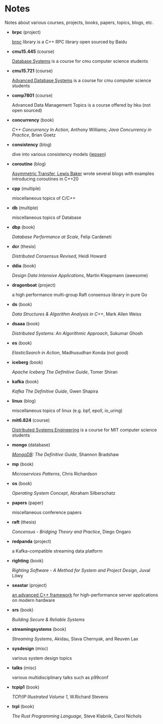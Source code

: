 # Notes

Notes about various courses, projects, books, papers, topics, blogs, etc.

- **brpc** (project)

  [brpc](https://github.com/apache/incubator-brpc/tree/master/docs/cn) library is a C++ RPC library open sourced by Baidu

- **cmu15.445** (course)

  [Database Systems](https://15445.courses.cs.cmu.edu/fall2020/) is a course for cmu computer science students

- **cmu15.721** (course)

  [Advanced Database Systems](https://15721.courses.cs.cmu.edu/spring2023/) is a course for cmu computer science students

- **comp7801** (course)

  Advanced Data Management Topics is a course offered by hku (not open sourced)

- **concurrency** (book)

  *C++ Concurrency In Action*, Anthony Williams; *Java Concurrency in Practice*, Brian Goetz

- **consistency** (blog)

  dive into various consistency models ([jepsen](https://jepsen.io/))

- **coroutine** (blog)

  [Asymmetric Transfer, Lewis Baker](https://lewissbaker.github.io/) wrote several blogs with examples introducing coroutines in C++20

- **cpp** (multiple)

  miscellaneous topics of C/C++

- **db** (multiple)

  miscellaneous topics of Database

- **dbp** (book)

  *Database Performance at Scale*, Felip Cardeneti

- **dcr** (thesis)

  *Distributed Consensus Revised*, Heidi Howard

- **ddia** (book)

  *Design Data Intensive Applications*, Martin Kleppmann (awesome)

- **dragonboat** (project)

  a high performance multi-group Raft consensus library in pure Go

- **ds** (book)

  *Data Structures & Algorithm Analysis in C++*, Mark Allen Weiss

- **dsaaa** (book)

  *Distributed Systems: An Algorithmic Approach*, Sukumar Ghosh

- **es** (book)

  *ElasticSearch in Action*, Madhusudhan Konda (not good)

- **iceberg** (book)

  *Apache Iceberg The Definitive Guide*, Tomer Shiran

- **kafka** (book)

  *Kafka The Definitive Guide*, Gwen Shapira

- **linux** (blog)

  miscellaneous topics of linux (e.g. bpf, epoll, io_uring)

- **mit6.824** (course)

  [Distributed Systems Engineering](https://pdos.csail.mit.edu/6.824/schedule.html) is a course for MIT computer science students

- **mongo** (database)

  *[MongoDB](https://www.mongodb.com/): The Definitive Guide*, Shannon Bradshaw

- **mp** (book)

  *Microservices Patterns*, Chris Richardson

- **os** (book)

  *Operating System Concept*, Abraham Silberschatz

- **papers** (paper)

  miscellaneous conference papers

- **raft** (thesis)

  *Concensus - Bridging Theory and Practice*, Diego Ongaro

- **redpanda** (project)

  a Kafka-compatible streaming data platform

- **righting** (book)

  *Righting Software - A Method for System and Project Design*, Juval Löwy

- **seastar** (project)

  [an advanced C++ framework](http://seastar.io) for high-performance server applications on modern hardware

- **srs** (book)

  *Building Secure & Reliable Systems*

- **streamingsystems** (book)

  *Streaming Systems*, Akidau, Slava Chernyak, and Reuven Lax

- **sysdesign** (misc)

  various system design topics

- **talks** (misc)
  
  various multidisciplinary talks such as p99conf

- **tcpip1** (book)

  *TCP/IP Illustrated Volume 1*, W.Richard Stevens

- **trpl** (book)

  *The Rust Programming Language*, Steve Klabnik, Carol Nichols
